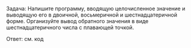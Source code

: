 Задача: Напишите программу, вводящую целочисленное значение и выводящую его в двоичной, восьмеричной и шестнадцатеричной форме. Организуйте вывод обратного значения в виде шестнадцатеричного числа с плавающей точкой.

Ответ: см. код